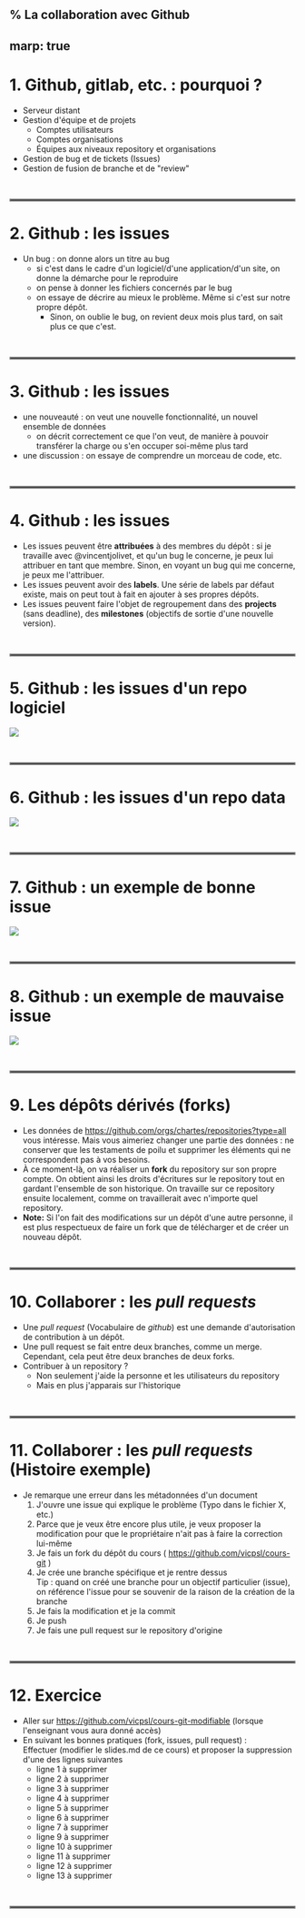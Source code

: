 % La collaboration avec Github
---
marp: true
---

# 1. Github, gitlab, etc. : pourquoi ?

- Serveur distant
- Gestion d'équipe et de projets
	- Comptes utilisateurs
	- Comptes organisations
	- Équipes aux niveaux repository et organisations
- Gestion de bug et de tickets (Issues)
- Gestion de fusion de branche et de "review"

 

<hr style="border:2px solid gray">

# 2. Github : les issues

- Un bug : on donne alors un titre au bug
	- si c'est dans le cadre d'un logiciel/d'une application/d'un site, on donne la démarche pour le reproduire 
	- on pense à donner les fichiers concernés par le bug
	- on essaye de décrire au mieux le problème. Même si c'est sur notre propre dépôt.
		- Sinon, on oublie le bug, on revient deux mois plus tard, on sait plus ce que c'est.

 

<hr style="border:2px solid gray">

# 3. Github : les issues

- une nouveauté : on veut une nouvelle fonctionnalité, un nouvel ensemble de données
	- on décrit correctement ce que l'on veut, de manière à pouvoir transférer la charge ou s'en occuper soi-même plus tard
- une discussion : on essaye de comprendre un morceau de code, etc.

 

<hr style="border:2px solid gray">

# 4. Github : les issues

- Les issues peuvent être **attribuées** à des membres du dépôt : si je travaille avec @vincentjolivet, et qu'un bug le concerne, je peux lui attribuer en tant que membre. Sinon, en voyant un bug qui me concerne, je peux me l'attribuer.
- Les issues peuvent avoir des **labels**. Une série de labels par défaut existe, mais on peut tout à fait en ajouter à ses propres dépôts.
- Les issues peuvent faire l'objet de regroupement dans des **projects** (sans deadline), des **milestones** (objectifs de sortie d'une nouvelle version).

 

<hr style="border:2px solid gray">

# 5. Github : les issues d'un repo logiciel

![](images/ehri-issues.png)

 

<hr style="border:2px solid gray">

# 6. Github : les issues d'un repo data

![](images/canonicallatinlit-issues.png)

 

<hr style="border:2px solid gray">

# 7. Github : un exemple de bonne issue

![](images/oglfirst1k-issue1548.png)

 

<hr style="border:2px solid gray">

# 8. Github : un exemple de mauvaise issue

![](images/canonicallatinlit-issue86.png)

 

<hr style="border:2px solid gray">

# 9. Les dépôts dérivés (forks)

- Les données de https://github.com/orgs/chartes/repositories?type=all vous intéresse. Mais vous aimeriez changer une partie des données : ne conserver que les testaments de poilu et supprimer les éléments qui ne correspondent pas à vos besoins.
- À ce moment-là, on va réaliser un **fork** du repository sur son propre compte. On obtient ainsi les droits d'écritures sur le repository tout en gardant l'ensemble de son historique. On travaille sur ce repository ensuite localement, comme on travaillerait avec n'importe quel repository.
- **Note:** Si l'on fait des modifications sur un dépôt d'une autre personne, il est plus respectueux de faire un fork que de télécharger et de créer un nouveau dépôt.

 

<hr style="border:2px solid gray">

# 10. Collaborer : les *pull requests*

- Une *pull request* (Vocabulaire de *github*) est une demande d'autorisation de contribution à un dépôt.
- Une pull request se fait entre deux branches, comme un merge. Cependant, cela peut être deux branches de deux forks.
- Contribuer à un repository ? 
	- Non seulement j'aide la personne et les utilisateurs du repository
	- Mais en plus j'apparais sur l'historique

 

<hr style="border:2px solid gray">

# 11. Collaborer : les *pull requests* (Histoire exemple)

-  Je remarque une erreur dans les métadonnées d'un document
	1. J'ouvre une issue qui explique le problème (Typo dans le fichier X, etc.)
	2. Parce que je veux être encore plus utile, je veux proposer la modification pour que le propriétaire n'ait pas à faire la correction lui-même
	3. Je fais un fork du dépôt du cours ( https://github.com/vicpsl/cours-git )
	4. Je crée une branche spécifique et je rentre dessus  
		Tip : quand on créé une branche pour un objectif particulier (issue), on référence l'issue pour se souvenir de la raison de la création de la branche
	5. Je fais la modification et je la commit
	6. Je push
	7. Je fais une pull request sur le repository d'origine

 

<hr style="border:2px solid gray">

# 12. Exercice

- Aller sur https://github.com/vicpsl/cours-git-modifiable (lorsque l'enseignant vous aura donné accès)
- En suivant les bonnes pratiques (fork, issues, pull request) :  
Effectuer (modifier le slides.md de ce cours) et proposer la suppression d'une des lignes suivantes
  - ligne 1 à supprimer
  - ligne 2 à supprimer
  - ligne 3 à supprimer
  - ligne 4 à supprimer
  - ligne 5 à supprimer
  - ligne 6 à supprimer
  - ligne 7 à supprimer
  - ligne 9 à supprimer
  - ligne 10 à supprimer
  - ligne 11 à supprimer
  - ligne 12 à supprimer
  - ligne 13 à supprimer

 

<hr style="border:2px solid gray">

